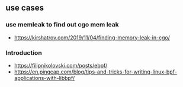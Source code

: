 
## use cases
### use memleak to find out cgo mem leak 
- https://kirshatrov.com/2019/11/04/finding-memory-leak-in-cgo/


### Introduction
- https://filipnikolovski.com/posts/ebpf/
- https://en.pingcap.com/blog/tips-and-tricks-for-writing-linux-bpf-applications-with-libbpf/
